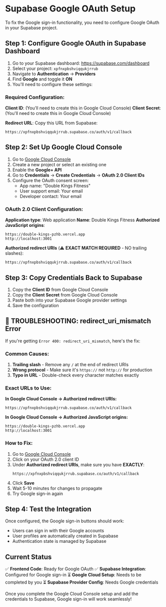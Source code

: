 # Supabase Google OAuth Setup

To fix the Google sign-in functionality, you need to configure Google OAuth in your Supabase project.

## Step 1: Configure Google OAuth in Supabase Dashboard

1. Go to your Supabase dashboard: https://supabase.com/dashboard
2. Select your project: `xpfnxpbshviqqukjrrub`
3. Navigate to **Authentication** → **Providers**
4. Find **Google** and toggle it **ON**
5. You'll need to configure these settings:

### Required Configuration:

**Client ID**: (You'll need to create this in Google Cloud Console)
**Client Secret**: (You'll need to create this in Google Cloud Console)

**Redirect URL**: Copy this URL from Supabase:
```
https://xpfnxpbshviqqukjrrub.supabase.co/auth/v1/callback
```

## Step 2: Set Up Google Cloud Console

1. Go to [Google Cloud Console](https://console.cloud.google.com/)
2. Create a new project or select an existing one
3. Enable the **Google+ API**
4. Go to **Credentials** → **Create Credentials** → **OAuth 2.0 Client IDs**
5. Configure the OAuth consent screen:
   - App name: "Double Kings Fitness"
   - User support email: Your email
   - Developer contact: Your email

### OAuth 2.0 Client Configuration:

**Application type**: Web application
**Name**: Double Kings Fitness
**Authorized JavaScript origins**:
```
https://double-kings-pzhb.vercel.app
http://localhost:3001
```

**Authorized redirect URIs** (⚠️ **EXACT MATCH REQUIRED** - NO trailing slashes):
```
https://xpfnxpbshviqqukjrrub.supabase.co/auth/v1/callback
```

## Step 3: Copy Credentials Back to Supabase

1. Copy the **Client ID** from Google Cloud Console
2. Copy the **Client Secret** from Google Cloud Console
3. Paste both into your Supabase Google provider settings
4. Save the configuration

## 🚨 TROUBLESHOOTING: redirect_uri_mismatch Error

If you're getting `Error 400: redirect_uri_mismatch`, here's the fix:

### **Common Causes:**
1. **Trailing slash** - Remove any `/` at the end of redirect URIs
2. **Wrong protocol** - Make sure it's `https://` not `http://` for production
3. **Typo in URL** - Double-check every character matches exactly

### **Exact URLs to Use:**

**In Google Cloud Console → Authorized redirect URIs:**
```
https://xpfnxpbshviqqukjrrub.supabase.co/auth/v1/callback
```

**In Google Cloud Console → Authorized JavaScript origins:**
```
https://double-kings-pzhb.vercel.app
http://localhost:3001
```

### **How to Fix:**
1. Go to [Google Cloud Console](https://console.cloud.google.com/apis/credentials)
2. Click on your OAuth 2.0 client ID
3. Under **Authorized redirect URIs**, make sure you have **EXACTLY**:
   ```
   https://xpfnxpbshviqqukjrrub.supabase.co/auth/v1/callback
   ```
4. Click **Save**
5. Wait 5-10 minutes for changes to propagate
6. Try Google sign-in again

## Step 4: Test the Integration

Once configured, the Google sign-in buttons should work:
- Users can sign in with their Google accounts
- User profiles are automatically created in Supabase
- Authentication state is managed by Supabase

## Current Status

✅ **Frontend Code**: Ready for Google OAuth
✅ **Supabase Integration**: Configured for Google sign-in
⏳ **Google Cloud Setup**: Needs to be completed by you
⏳ **Supabase Provider Config**: Needs Google credentials

Once you complete the Google Cloud Console setup and add the credentials to Supabase, Google sign-in will work seamlessly! 